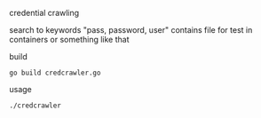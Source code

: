 credential crawling

search to keywords "pass, password, user" contains file
for test in containers or something like that


build
```
go build credcrawler.go
```

usage
```
./credcrawler
```
